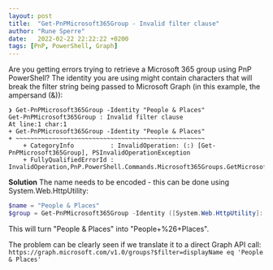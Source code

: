 ```yaml
---
layout: post
title:  "Get-PnPMicrosoft365Group - Invalid filter clause"
author: "Rune Sperre"
date:   2022-02-22 22:22:22 +0200
tags: [PnP, PowerShell, Graph]
---
```


Are you getting errors trying to retrieve a Microsoft 365 group using PnP PowerShell? The identity you are using might contain characters that will break the filter string being passed to Microsoft Graph (in this example, the ampersand (&)):

```error
❯ Get-PnPMicrosoft365Group -Identity "People & Places"
Get-PnPMicrosoft365Group : Invalid filter clause
At line:1 char:1
+ Get-PnPMicrosoft365Group -Identity "People & Places"
+ ~~~~~~~~~~~~~~~~~~~~~~~~~~~~~~~~~~~~~~~~~~~~~~~~~~~~
    + CategoryInfo          : InvalidOperation: (:) [Get-PnPMicrosoft365Group], PSInvalidOperationException
    + FullyQualifiedErrorId : InvalidOperation,PnP.PowerShell.Commands.Microsoft365Groups.GetMicrosoft365Group
``` 

**Solution**
The name needs to be encoded - this can be done using System.Web.HttpUtility:
```powershell
$name = "People & Places"
$group = Get-PnPMicrosoft365Group -Identity ([System.Web.HttpUtility]::UrlEncode($name))
```
This will turn "People & Places" into "People+%26+Places".

The problem can be clearly seen if we translate it to a direct Graph API call:
`https://graph.microsoft.com/v1.0/groups?$filter=displayName eq 'People & Places'`